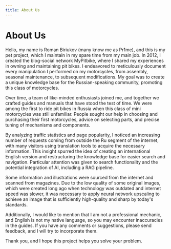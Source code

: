 ```yaml
---
title: About Us
---
```


# About Us

Hello, my name is Roman Biriukov (many know me as Pr1me), and this is my pet project, which I maintain in my spare time from my main job. In 2012, I created the blog-social network MyPitbike, where I shared my experiences in owning and maintaining pit bikes. I endeavored to meticulously document every manipulation I performed on my motorcycles, from assembly, seasonal maintenance, to subsequent modifications. My goal was to create a unique knowledge base for the Russian-speaking community, promoting this class of motorcycles.

Over time, a team of like-minded enthusiasts joined me, and together we crafted guides and manuals that have stood the test of time. We were among the first to ride pit bikes in Russia when this class of mini motorcycles was still unfamiliar. People sought our help in choosing and purchasing their first motorcycles, advice on selecting parts, and precise tuning of mechanisms and components.

By analyzing traffic statistics and page popularity, I noticed an increasing number of requests coming from outside the Ru segment of the internet, with many visitors using translation tools to acquire the necessary information. This insight spurred the idea of creating an international English version and restructuring the knowledge base for easier search and navigation. Particular attention was given to search functionality and the potential integration of AI, including a RAG pipeline.

Some information and illustrations were sourced from the internet and scanned from magazines. Due to the low quality of some original images, which were created long ago when technology was outdated and internet speed was slower, it was necessary to apply neural network upscaling to achieve an image that is sufficiently high-quality and sharp by today's standards.

Additionally, I would like to mention that I am not a professional mechanic, and English is not my native language, so you may encounter inaccuracies in the guides. If you have any comments or suggestions, please send feedback, and I will try to incorporate them.

Thank you, and I hope this project helps you solve your problem.
